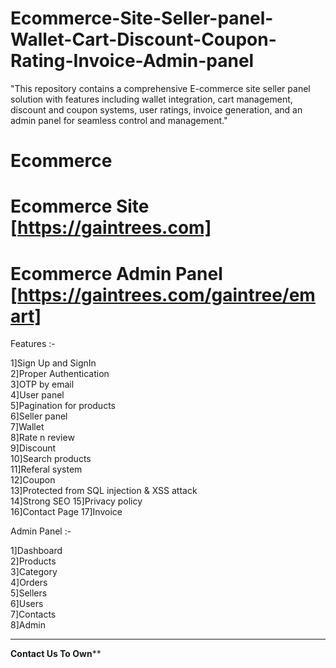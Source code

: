 # Ecommerce-Site-Seller-panel-Wallet-Cart-Discount-Coupon-Rating-Invoice-Admin-panel
"This repository contains a comprehensive E-commerce site seller panel solution with features including wallet integration, cart management, discount and coupon systems, user ratings, invoice generation, and an admin panel for seamless control and management."

# Ecommerce

# Ecommerce Site [https://gaintrees.com]
# Ecommerce Admin Panel [https://gaintrees.com/gaintree/emart]

Features :-

1]Sign Up and SignIn \
2]Proper Authentication \
3]OTP by email \
4]User panel \
5]Pagination for products \
6]Seller panel \
7]Wallet \
8]Rate n review \
9]Discount \
10]Search products \
11]Referal system \
12]Coupon \
13]Protected from SQL injection & XSS attack \
14]Strong SEO
15]Privacy policy \
16]Contact Page 
17]Invoice

Admin Panel :-

1]Dashboard \
2]Products \
3]Category \
4]Orders \
5]Sellers \
6]Users \
7]Contacts \
8]Admin 

****************************************************************************************************************
************************************************Contact Us To Own**************************************************



